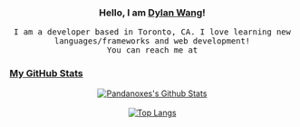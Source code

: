 <h3 align="center">Hello, I am <b><a rel="nofollow noopener noreferrer" target="_blank" href="https://web-portfolio-ten.vercel.app/">Dylan Wang</a></b>!</samp></h3>

<p align="center">
  <samp>
    I am a developer based in Toronto, CA. I love learning new languages/frameworks and web development!
  </samp>
  <br>
  <samp>
    You can reach me at <b><a rel="nofollow noopener noreferrer" target="_blank" href="dc.wang547@gmail.com"></b>
  </samp>
</p>

###  My GitHub Stats

<div align="center">
<img  alt ="Pandanoxes's Github Stats"src="https://github-readme-stats.vercel.app/api?username=dwang134&show_icons=true&theme=highcontrast">
</div>
<br>
<div align="center">
<img alt ="Top Langs"src="https://github-readme-stats.vercel.app/api/top-langs/?username=dwang134&layout=compact&theme=highcontrast">
</div>

<br>
<br>


